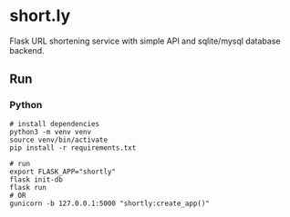 # short.ly
Flask URL shortening service with simple API and sqlite/mysql database backend.

## Run

### Python
```shell script
# install dependencies
python3 -m venv venv
source venv/bin/activate
pip install -r requirements.txt

# run
export FLASK_APP="shortly"
flask init-db
flask run
# OR
gunicorn -b 127.0.0.1:5000 "shortly:create_app()"
```

